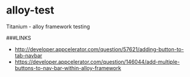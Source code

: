 alloy-test
==========

Titanium - alloy framework testing


###LINKS

* http://developer.appcelerator.com/question/57621/adding-button-to-tab-navbar
* https://developer.appcelerator.com/question/146044/add-multiple-buttons-to-nav-bar-within-alloy-framework
